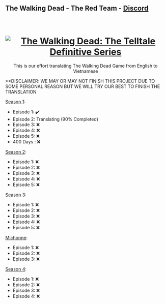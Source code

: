 ## The Walking Dead - The Red Team - [Discord](https://discord.gg/theredteam)
<h1 align="center">
  <br>
  <a href="https://store.steampowered.com/app/1449690/The_Walking_Dead_The_Telltale_Definitive_Series/"><img src="https://cdn.akamai.steamstatic.com/steam/apps/1449690/header.jpg?t=1677270974" alt="The Walking Dead: The Telltale Definitive Series"></a>
</h1>
<p align="center">
  This is our effort translating The Walking Dead Game from English to Vietnamese
</p>

**DISCLAIMER: WE MAY OR MAY NOT FINISH THIS PROJECT DUE TO SOME PERSONAL REASON BUT WE WILL TRY OUR BEST TO FINISH THE TRANSLATION

[Season 1](https://github.com/Netxv/The-Walking-Dead-The-Red-Team/tree/main/Season%201):
- Episode 1: ✔️
- Episode 2: Translating (90% Completed)
- Episode 3: ❌
- Episode 4: ❌
- Episode 5: ❌
- 400 Days : ❌

[Season 2](https://github.com/Netxv/The-Walking-Dead-The-Red-Team/tree/main/Season%202):
- Episode 1: ❌
- Episode 2: ❌
- Episode 3: ❌
- Episode 4: ❌
- Episode 5: ❌

[Season 3](https://github.com/Netxv/The-Walking-Dead-The-Red-Team/tree/main/Season%203):
- Episode 1: ❌
- Episode 2: ❌
- Episode 3: ❌
- Episode 4: ❌
- Episode 5: ❌

[Michonne](https://github.com/Netxv/The-Walking-Dead-The-Red-Team/tree/main/Michonne):
- Episode 1: ❌
- Episode 2: ❌
- Episode 3: ❌

[Season 4](https://github.com/Netxv/The-Walking-Dead-The-Red-Team/tree/main/Season%204):
- Episode 1: ❌
- Episode 2: ❌
- Episode 3: ❌
- Episode 4: ❌
